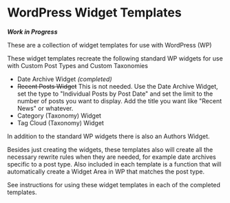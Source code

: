 # WordPress Widget Templates

***Work in Progress***

These are a collection of widget templates for use with WordPress (WP)

These widget templates recreate the following standard WP widgets
for use with Custom Post Types and Custom Taxonomies
* Date Archive Widget *(completed)*
* ~~Recent Posts Widget~~ This is not needed. Use the Date Archive Widget, set the type to "Individual Posts
by Post Date" and set the limit to the number of posts you want to display. Add the title you want
like "Recent News" or whatever.
* Category (Taxonomy) Widget
* Tag Cloud (Taxonomy) Widget

In addition to the standard WP widgets there is also an Authors Widget.

Besides just creating the widgets, these templates also will create all the necessary rewrite rules
when they are needed, for example date archives specific to a post type. Also included in each template
is a function that will automatically create a Widget Area in WP that matches the post type.

See instructions for using these widget templates in each of the completed templates.